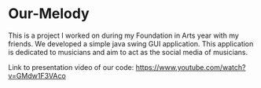 # Our-Melody

This is a project I worked on during my Foundation in Arts year with my friends. We developed a simple java swing GUI application. This application is dedicated to musicians and aim to act as the social media of musicians.

Link to presentation video of our code: https://www.youtube.com/watch?v=GMdw1F3VAco 
